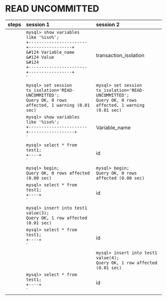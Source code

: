 # READ UNCOMMITTED

| steps | session 1                                                    | session 2                                                    |
| :---- | :----------------------------------------------------------- | :----------------------------------------------------------- |
|       | `mysql> show variables like '%iso%';` <br>  `+-----------------------+-----------------+` <br> ```&#124 Variable_name         &#124 Value           &#124``` <br> `+-----------------------+-----------------+` <br> `| transaction_isolation | REPEATABLE-READ |` <br> `| tx_isolation          | REPEATABLE-READ |` <br> `+-----------------------+-----------------+` <br> `2 rows in set (0.02 sec)` | `mysql> show variables like '%iso%';` <br> `+-----------------------+-----------------+` <br> `| Variable_name         | Value           |` <br> `+-----------------------+-----------------+` <br> `| transaction_isolation | REPEATABLE-READ |` <br> `| tx_isolation          | REPEATABLE-READ |` <br> `+-----------------------+-----------------+` <br> `2 rows in set (0.02 sec)` |
|       | `mysql> set session tx_isolation='READ-UNCOMMITTED';` <br> `Query OK, 0 rows affected, 1 warning (0.01 sec)` | `mysql> set session tx_isolation='READ-UNCOMMITTED';` <br> `Query OK, 0 rows affected, 1 warning (0.01 sec)` |
|       | `mysql> show variables like '%iso%';` <br> `+-----------------------+------------------+` <br>  `| Variable_name         | Value            |` <br> `+-----------------------+------------------+` <br> `| transaction_isolation | READ-UNCOMMITTED |` <br> `| tx_isolation          | READ-UNCOMMITTED |` <br> `+-----------------------+------------------+` <br> `2 rows in set (0.01 sec)` |                                                              |
|       | `mysql> select * from test1;` <br> `+----+` <br> `| id |` <br> `+----+` <br> `|  1 |` <br> `|  2 |` <br> `+----+` <br> `2 rows in set (0.01 sec)` | `mysql> select * from test1;` <br> `+----+` <br> `| id |` <br> `+----+` <br> `|  1 |` <br> `|  2 |` <br> `+----+` <br> `2 rows in set (0.01 sec)` |
|       | `mysql> begin;` <br> `Query OK, 0 rows affected (0.00 sec)`  | `mysql> begin;` <br> `Query OK, 0 rows affected (0.00 sec)`  |
|       | `mysql> select * from test1;` <br> `+----+` <br> `| id |` <br> `+----+` <br> `|  1 |` <br> `|  2 |` <br> `+----+` <br> `2 rows in set (0.00 sec)` | `mysql> select * from test1;` <br> `+----+` <br> `| id |` <br> `+----+` <br> `|  1 |` <br> `|  2 |` <br> `+----+` <br> `2 rows in set (0.00 sec)` |
|       | `mysql> insert into test1 value(3);` <br> `Query OK, 1 row affected (0.01 sec)` |                                                              |
|       | `mysql> select * from test1;` <br> `+----+` <br> `| id |` <br> `+----+` <br> `|  1 |` <br> `|  2 |` <br> `|  3 |` <br> `+----+` <br> `3 rows in set (0.01 sec)` | `mysql> select * from test1;` <br> `+----+` <br> `| id |` <br> `+----+` <br> `|  1 |` <br> `|  2 |` <br> `+----+` <br> `2 rows in set (0.00 sec)` |
|       |                                                              | `mysql> insert into test1 value(4);` <br> `Query OK, 1 row affected (0.01 sec)` |
|       | `mysql> select * from test1;`<br>`+----+`<br>`| id |`<br>`+----+`<br>`|  1 |`<br>`|  2 |`<br>`|  3 |`<br>`|  4 |`<br>`+----+`<br>`4 rows in set (0.01 sec)` | `mysql> select * from test1;` <br> `+----+` <br> `| id |` <br> `+----+` <br> `|  1 |` <br> `|  2 |` <br> `|  4 |` <br> `+----+` <br> `3 rows in set (0.01 sec)` |



